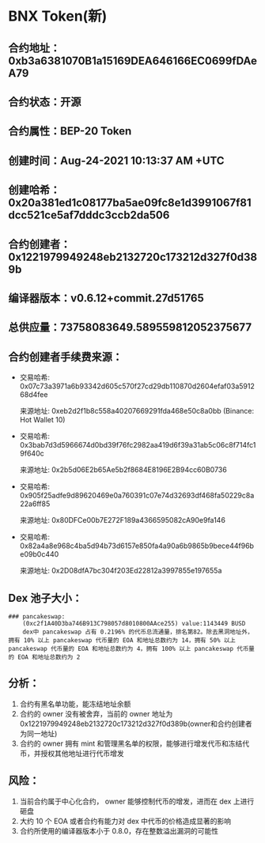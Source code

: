 # BNX Token(新)

## 合约地址：0xb3a6381070B1a15169DEA646166EC0699fDAeA79

## 合约状态：开源

## 合约属性：BEP-20 Token

## 创建时间：Aug-24-2021 10:13:37 AM +UTC

## 创建哈希：0x20a381ed1c08177ba5ae09fc8e1d3991067f81dcc521ce5af7dddc3ccb2da506

## 合约创建者：0x1221979949248eb2132720c173212d327f0d389b

## 编译器版本：v0.6.12+commit.27d51765

## 总供应量：73758083649.589559812052375677

## 合约创建者手续费来源：

* 交易哈希: 0x07c73a3971a6b93342d605c570f27cd29db110870d2604efaf03a591268d4fee 

  来源地址: 0xeb2d2f1b8c558a40207669291fda468e50c8a0bb (Binance: Hot Wallet 10)

* 交易哈希: 0x3bab7d3d5966674d0bd39f76fc2982aa419d6f39a31ab5c06c8f714fc19f640c 

  来源地址: 0x2b5d06E2b65Ae5b2f8684E8196E2B94cc60B0736

* 交易哈希: 0x905f25adfe9d89620469e0a760391c07e74d32693df468fa50229c8a22a6ff85 

  来源地址: 0x80DFCe00b7E272F189a4366595082cA90e9fa146

* 交易哈希: 0x82a4a8e968c4ba5d94b73d6157e850fa4a90a6b9865b9bece44f96be09b0c440 

  来源地址: 0x2D08dfA7bc304f203Ed22812a3997855e197655a

## Dex 池子大小：
    ### pancakeswap:
        (0xc2f1A40D3ba746B913C798057d8010800AAce255) value:1143449 BUSD
        dex中 pancakeswap 占有 0.2196% 的代币总流通量，排名第82。除去黑洞地址外，拥有 10% 以上 pancakeswap 代币量的 EOA 和地址总数约为 14，拥有 50% 以上 pancakeswap 代币量的 EOA 和地址总数约为 4，拥有 100% 以上 pancakeswap 代币量的 EOA 和地址总数约为 2

## 分析：

1. 合约有黑名单功能，能冻结地址余额
2. 合约的 owner 没有被舍弃，当前的 owner 地址为 0x1221979949248eb2132720c173212d327f0d389b(owner和合约创建者为同一地址)
3. 合约的 owner 拥有 mint 和管理黑名单的权限，能够进行增发代币和冻结代币，并授权其他地址进行代币增发

## 风险：

1. 当前合约属于中心化合约， owner 能够控制代币的增发，进而在 dex 上进行砸盘
2. 大约 10 个 EOA 或者合约有能力对 dex 中代币的价格造成显著的影响
3. 合约所使用的编译器版本小于 0.8.0，存在整数溢出漏洞的可能性
